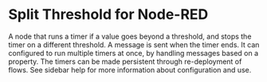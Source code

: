 # Split Threshold for Node-RED

A node that runs a timer if a value goes beyond a threshold, and stops the timer on a different threshold. A message is sent when the timer ends. It can configured to run multiple timers at once, by handling messages based on a property. The timers can be made persistent through re-deployment of flows. See sidebar help for more information about configuration and use.
